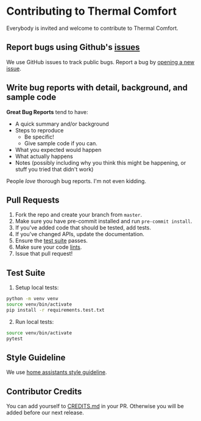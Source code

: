 # Contributing to Thermal Comfort
Everybody is invited and welcome to contribute to Thermal Comfort.

## Report bugs using Github's [issues](https://github.com/dolezsa/thermal_comfort/issues)
We use GitHub issues to track public bugs. Report a bug by [opening a new issue](https://github.com/dolezsa/thermal_comfort/issues/new/choose).

## Write bug reports with detail, background, and sample code

**Great Bug Reports** tend to have:

- A quick summary and/or background
- Steps to reproduce
  - Be specific!
  - Give sample code if you can.
- What you expected would happen
- What actually happens
- Notes (possibly including why you think this might be happening, or stuff you tried that didn't work)

People *love* thorough bug reports. I'm not even kidding.

## Pull Requests
1. Fork the repo and create your branch from `master`.
2. Make sure you have pre-commit installed and run `pre-commit install`.
3. If you've added code that should be tested, add tests.
4. If you've changed APIs, update the documentation.
5. Ensure the [test suite](#test-suite) passes.
6. Make sure your code [lints](#style-guideline).
7. Issue that pull request!

## Test Suite
 1. Setup local tests:
```bash
python -m venv venv
source venv/bin/activate
pip install -r requirements.test.txt
```
2. Run local tests:
```bash
source venv/bin/activate
pytest
```

## Style Guideline
We use [home assistants style guideline](https://developers.home-assistant.io/docs/development_guidelines).

## Contributor Credits
You can add yourself to [CREDITS.md](CREDITS.md) in your PR. Otherwise you will be added before our next release.
